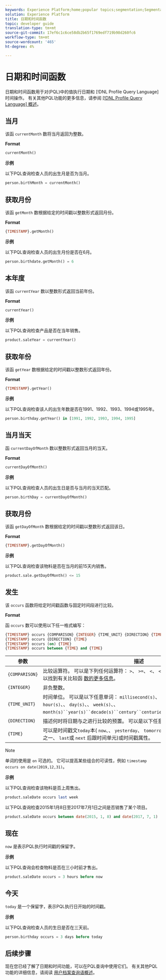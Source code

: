 ```yaml
---
keywords: Experience Platform;home;popular topics;segmentation;Segmentation;Segmentation Service;pql;PQL;Profile Query Language;date and time functions;datetime functions;datetime;date;time;
solution: Experience Platform
title: 日期和时间函数
topic: developer guide
translation-type: tm+mt
source-git-commit: 17ef6c1c6ce58db2b65f1769edf719b98d260fc6
workflow-type: tm+mt
source-wordcount: '465'
ht-degree: 4%

---
```



# 日期和时间函数

日期和时间函数用于对(PQL)中的值执行日期和 [!DNL Profile Query Language] 时间操作。 有关其他PQL功能的更多信息，请参阅 [[!DNL Profile Query Language] 概述](./overview.md)。

## 当月

该函 `currentMonth` 数将当月返回为整数。

**Format**

```sql
currentMonth()
```

**示例**

以下PQL查询检查人员的出生月是否为当月。

```sql
person.birthMonth = currentMonth()
```

## 获取月份

该函 `getMonth` 数根据给定的时间戳以整数形式返回月份。

**Format**

```sql
{TIMESTAMP}.getMonth()
```

**示例**

以下PQL查询检查人员的出生月份是否在6月。

```sql
person.birthdate.getMonth() = 6
```

## 本年度

该函 `currentYear` 数以整数形式返回当前年份。

**Format**

```sql
currentYear()
```

**示例**

以下PQL查询检查产品是否在当年销售。

```sql
product.saleYear = currentYear()
```

## 获取年份

该函 `getYear` 数根据给定的时间戳以整数形式返回年份。

**Format**

```sql
{TIMESTAMP}.getYear()
```

**示例**

以下PQL查询检查该人的出生年数是否在1991、1992、1993、1994或1995年。

```sql
person.birthday.getYear() in [1991, 1992, 1993, 1994, 1995]
```

## 当月当天

函 `currentDayOfMonth` 数以整数形式返回当月的当天。

**Format**

```sql
currentDayOfMonth()
```

**示例**

以下PQL查询检查人员的出生日是否与当月的当天匹配。

```sql
person.birthDay = currentDayOfMonth()
```

## 获取月份

该函 `getDayOfMonth` 数根据给定的时间戳以整数形式返回该日。

**Format**

```sql
{TIMESTAMP}.getDayOfMonth()
```

**示例**

以下PQL查询检查该物料是否在当月的前15天内销售。

```sql
product.sale.getDayOfMonth() <= 15
```

## 发生

该 `occurs` 函数将给定时间戳函数与固定时间段进行比较。

**Format**

函 `occurs` 数可以使用以下任一格式编写：

```sql
{TIMESTAMP} occurs {COMPARISON} {INTEGER} {TIME_UNIT} {DIRECTION} {TIME}
{TIMESTAMP} occurs {DIRECTION} {TIME}
{TIMESTAMP} occurs (on) {TIME}
{TIMESTAMP} occurs between {TIME} and {TIME}
```

| 参数 | 描述 |
| --------- | ----------- |
| `{COMPARISON}` | 比较运算符。 可以是下列任何运算符： `>`、 `>=`、 `<`、 `<=`、 `=`、 `!=`。 在比较函数文档中可以找到有关比较函 [数的更多信息](./comparison-functions.md)。 |
| `{INTEGER}` | 非负整数。 |
| `{TIME_UNIT}` | 时间单位。 可以是以下任意单词： `millisecond(s)`、 `second(s)`、 `minute(s)`、、 `hour(s)`、、 `day(s)`、、 `week(s)`、、 `month(s)``year(s)``decade(s)``century``centuries``millennium``millennia`、、、。 |
| `{DIRECTION}` | 描述何时将日期与之进行比较的预置。 可以是以下任意单词： `before`, `after`, `from` |
| `{TIME}` | 可以是时间戳文`today`本( `now`、、 `yesterday`、 `tomorrow`)、相对时间单位(时间单 `this`元之一、 `last`或 `next` 后跟时间单元)或时间戳属性。 |

>[!NOTE]
>
>单词的使用是 `on` 可选的。 它可以提高某些组合的可读性，例如 `timestamp occurs on date(2019,12,31)`。

**示例**

以下PQL查询检查该物料是否上周售出。

```sql
product.saleDate occurs last week
```

以下PQL查询检查2015年1月8日至2017年7月1日之间是否销售了某个项目。

```sql
product.saleDate occurs between date(2015, 1, 8) and date(2017, 7, 1)
```

## 现在

`now` 是表示PQL执行时间戳的保留字。

**示例**

以下PQL查询会检查物料是否在三小时前才售出。

```sql
product.saleDate occurs = 3 hours before now
```

## 今天

`today` 是一个保留字，表示PQL执行日开始的时间戳。

**示例**

以下PQL查询检查人员的生日是否在三天前。

```sql
person.birthday occurs = 3 days before today
```

## 后续步骤

现在您已经了解了日期和时间功能，可以在PQL查询中使用它们。 有关其他PQL功能的详细信息，请阅读 [用户档案查询语概述](./overview.md)。
